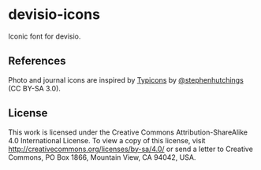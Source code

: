 # devisio-icons

Iconic font for devisio.

## References

Photo and journal icons are inspired by [Typicons](https://github.com/stephenhutchings/typicons.font) by [@stephenhutchings](https://github.com/stephenhutchings) (CC BY-SA 3.0).

## License

This work is licensed under the Creative Commons Attribution-ShareAlike 4.0 International License. To view a copy of this license, visit http://creativecommons.org/licenses/by-sa/4.0/ or send a letter to Creative Commons, PO Box 1866, Mountain View, CA 94042, USA.
